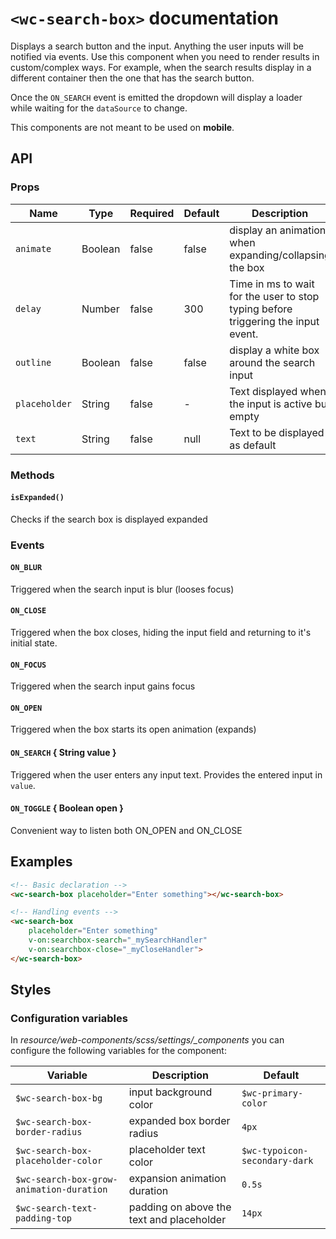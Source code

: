 # `<wc-search-box>` documentation

Displays a search button and the input. Anything the user inputs will be notified
via events. Use this component when you need to render results in custom/complex
ways. For example, when the search results display in a different container then
the one that has the search button.

Once the `ON_SEARCH` event is emitted the dropdown will display a loader while
waiting for the `dataSource` to change.

This components are not meant to be used on **mobile**.

## API

### Props

| Name | Type | Required | Default | Description
| --- | --- | ---  | ---  | ---
| `animate` | Boolean | false | false | display an animation when expanding/collapsing the box
| `delay` | Number | false  | 300  | Time in ms to wait for the user to stop typing before triggering the input event.
| `outline` | Boolean | false | false | display a white box around the search input
| `placeholder` | String | false  | -  | Text displayed when the input is active but empty
| `text` | String | false  | null  | Text to be displayed as default

### Methods

#### `isExpanded()`

Checks if the search box is displayed expanded

### Events

#### `ON_BLUR`

Triggered when the search input is blur (looses focus)

#### `ON_CLOSE`

Triggered when the box closes, hiding the input field and returning to it's initial state.

#### `ON_FOCUS`

Triggered when the search input gains focus

#### `ON_OPEN`

Triggered when the box starts its open animation (expands)

#### `ON_SEARCH`  { String value }

Triggered when the user enters any input text. Provides the entered input in `value`.

#### `ON_TOGGLE`  { Boolean open }

Convenient way to listen both ON_OPEN and ON_CLOSE

## Examples

``` html
<!-- Basic declaration -->
<wc-search-box placeholder="Enter something"></wc-search-box>

<!-- Handling events -->
<wc-search-box
    placeholder="Enter something"
    v-on:searchbox-search="_mySearchHandler"
    v-on:searchbox-close="_myCloseHandler">
</wc-search-box>
```

## Styles

### Configuration variables

In *resource/web-components/scss/settings/_components* you can configure the following variables for the component:

| Variable | Description | Default
| --- | --- | ---
|`$wc-search-box-bg` | input background color | `$wc-primary-color` |
|`$wc-search-box-border-radius` | expanded box border radius | `4px` |
|`$wc-search-box-placeholder-color` | placeholder text color | `$wc-typoicon-secondary-dark` |
|`$wc-search-box-grow-animation-duration` | expansion animation duration | `0.5s` |
|`$wc-search-text-padding-top` | padding on above the text and placeholder | `14px` |

